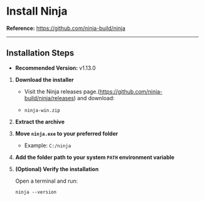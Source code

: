 # Install Ninja

**Reference:**
https://github.com/ninja-build/ninja

---

## Installation Steps

- **Recommended Version:** v1.13.0

1. **Download the installer**

   - Visit the Ninja releases page.(https://github.com/ninja-build/ninja/releases) and download:

   - `ninja-win.zip`

2. **Extract the archive**

3. **Move `ninja.exe` to your preferred folder**

   - Example: `C:/ninja`

4. **Add the folder path to your system `PATH` environment variable**

5. **(Optional) Verify the installation**

   Open a terminal and run:

   ```
   ninja --version
   ```